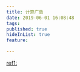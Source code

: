 ```yaml
---
title: 计算广告
date: 2019-06-01 16:08:48
tags: 
published: true
hideInList: true
feature: 

---
```




[ref1:](<https://www.niaogebiji.com/article-15074-1.html>)